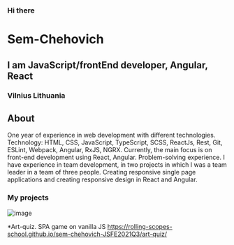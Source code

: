 ### Hi there

# Sem-Chehovich

## I am JavaScript/frontEnd developer, Angular, React

### Vilnius Lithuania

## About

One year of experience in web development with different technologies.
Technology: HTML, CSS, JavaScript, TypeScript, SCSS, ReactJs, Rest, Git, ESLint, Webpack, Angular, RxJS, NGRX.
Currently, the main focus is on front-end development using React, Angular.
Problem-solving experience.
I have experience in team development, in two projects in which I was a team leader in a team of three people. Creating responsive single page applications and creating responsive design in React and Angular.

### My projects
![image](https://user-images.githubusercontent.com/83533289/186656497-7696633f-8455-401e-b1cb-c595fdc7bf4a.png)

*Art-quiz. SPA game on vanilla JS https://rolling-scopes-school.github.io/sem-chehovich-JSFE2021Q3/art-quiz/
